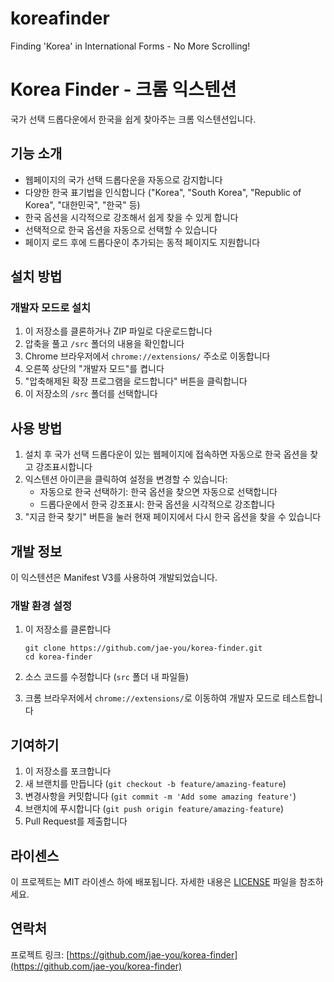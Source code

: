 # koreafinder
Finding 'Korea' in International Forms - No More Scrolling!
# Korea Finder - 크롬 익스텐션

국가 선택 드롭다운에서 한국을 쉽게 찾아주는 크롬 익스텐션입니다.

## 기능 소개

* 웹페이지의 국가 선택 드롭다운을 자동으로 감지합니다
* 다양한 한국 표기법을 인식합니다 ("Korea", "South Korea", "Republic of Korea", "대한민국", "한국" 등)
* 한국 옵션을 시각적으로 강조해서 쉽게 찾을 수 있게 합니다
* 선택적으로 한국 옵션을 자동으로 선택할 수 있습니다
* 페이지 로드 후에 드롭다운이 추가되는 동적 페이지도 지원합니다

## 설치 방법

### 개발자 모드로 설치

1. 이 저장소를 클론하거나 ZIP 파일로 다운로드합니다
2. 압축을 풀고 `/src` 폴더의 내용을 확인합니다
3. Chrome 브라우저에서 `chrome://extensions/` 주소로 이동합니다
4. 오른쪽 상단의 "개발자 모드"를 켭니다
5. "압축해제된 확장 프로그램을 로드합니다" 버튼을 클릭합니다
6. 이 저장소의 `/src` 폴더를 선택합니다

## 사용 방법

1. 설치 후 국가 선택 드롭다운이 있는 웹페이지에 접속하면 자동으로 한국 옵션을 찾고 강조표시합니다
2. 익스텐션 아이콘을 클릭하여 설정을 변경할 수 있습니다:
   - 자동으로 한국 선택하기: 한국 옵션을 찾으면 자동으로 선택합니다
   - 드롭다운에서 한국 강조표시: 한국 옵션을 시각적으로 강조합니다
3. "지금 한국 찾기" 버튼을 눌러 현재 페이지에서 다시 한국 옵션을 찾을 수 있습니다

## 개발 정보

이 익스텐션은 Manifest V3를 사용하여 개발되었습니다.

### 개발 환경 설정

1. 이 저장소를 클론합니다
   ```
   git clone https://github.com/jae-you/korea-finder.git
   cd korea-finder
   ```

2. 소스 코드를 수정합니다 (`src` 폴더 내 파일들)

3. 크롬 브라우저에서 `chrome://extensions/`로 이동하여 개발자 모드로 테스트합니다

## 기여하기

1. 이 저장소를 포크합니다
2. 새 브랜치를 만듭니다 (`git checkout -b feature/amazing-feature`)
3. 변경사항을 커밋합니다 (`git commit -m 'Add some amazing feature'`)
4. 브랜치에 푸시합니다 (`git push origin feature/amazing-feature`)
5. Pull Request를 제출합니다

## 라이센스

이 프로젝트는 MIT 라이센스 하에 배포됩니다. 자세한 내용은 [LICENSE](LICENSE) 파일을 참조하세요.

## 연락처

프로젝트 링크: [https://github.com/jae-you/korea-finder](https://github.com/jae-you/korea-finder)
